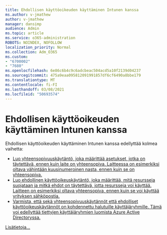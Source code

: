 ```yaml
---
title: Ehdollisen käyttöoikeuden käyttäminen Intunen kanssa
ms.author: v-jmathew
author: v-jmathew
manager: dansimp
audience: Admin
ms.topic: article
ms.service: o365-administration
ROBOTS: NOINDEX, NOFOLLOW
localization_priority: Normal
ms.collection: Adm_O365
ms.custom:
- "6700002"
- "7680"
ms.openlocfilehash: 6e86c6b4c9c6adcbeac504acd5a10f2139d04237
ms.sourcegitcommit: 475a9eaa095812091991857df6cf6490a8bbe179
ms.translationtype: MT
ms.contentlocale: fi-FI
ms.lasthandoff: 03/08/2021
ms.locfileid: "50693574"
---
```

# <a name="using-conditional-access-with-intune"></a>Ehdollisen käyttöoikeuden käyttäminen Intunen kanssa

Ehdollisen käyttöoikeuden käyttäminen Intunen kanssa edellyttää kolmea vaihetta:

- [Luo yhteensopivuuskäytäntö, joka määrittää asetukset, jotka on täytettävä, ennen kuin laite on yhteensopiva. Laitteessa on esimerkiksi oltava vähintään kuusinumeroinen nasta, ennen kuin se on yhteensopiva.](https://docs.microsoft.com/mem/intune/protect/create-compliance-policy)
- [Luo ehdollinen käyttöoikeuskäytäntö, joka määrittää, mitä resursseja suojataan ja mitkä ehdot on täytettävä, jotta resursseja voi käyttää. Laitteen on esimerkiksi oltava yhteensopiva, ennen kuin se voi käyttää yrityksen sähköpostia.](https://docs.microsoft.com/mem/intune/protect/tutorial-protect-email-on-unmanaged-devices#create-conditional-access-policies)
- [Varmista, että sekä yhteensopivuuskäytännöt että ehdolliset käyttöoikeuskäytännöt on kohdennettu halutuille käyttäjäryhmille. Tämä voi edellyttää tiettyjen käyttäjäryhmien luomista Azure Active Directoryssa.](https://docs.microsoft.com/troubleshoot/mem/intune/troubleshoot-conditional-access)

[Lisätietoja...](https://docs.microsoft.com/mem/intune/protect/device-compliance-get-started)
